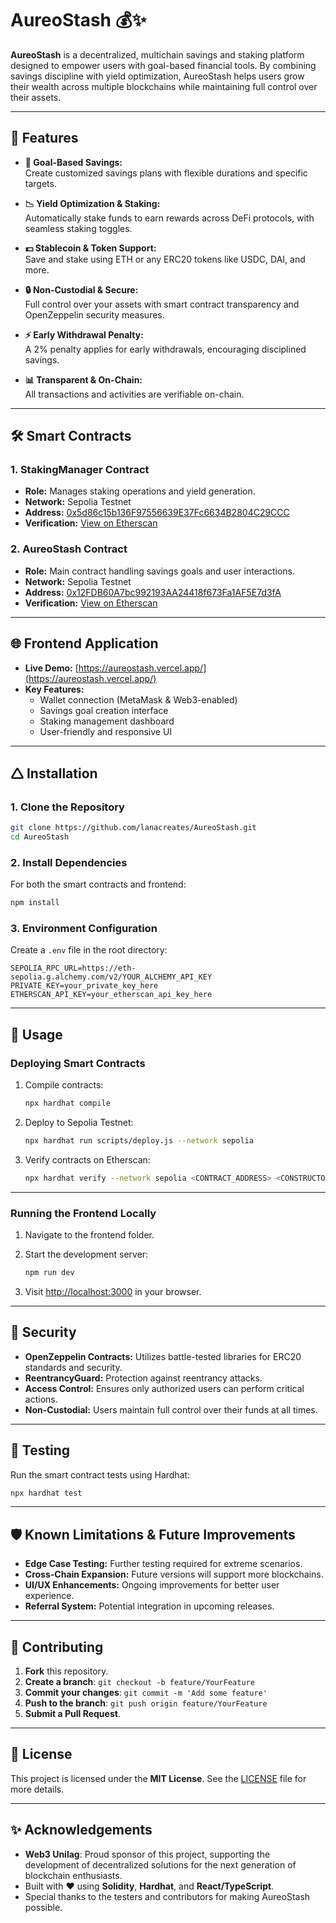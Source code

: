 # AureoStash 💰✨

**AureoStash** is a decentralized, multichain savings and staking platform designed to empower users with goal-based financial tools. By combining savings discipline with yield optimization, AureoStash helps users grow their wealth across multiple blockchains while maintaining full control over their assets.

---

## 🚀 Features

- **🎯 Goal-Based Savings:**  
  Create customized savings plans with flexible durations and specific targets.

- **📉 Yield Optimization & Staking:**  
  Automatically stake funds to earn rewards across DeFi protocols, with seamless staking toggles.

- **💵 Stablecoin & Token Support:**  
  Save and stake using ETH or any ERC20 tokens like USDC, DAI, and more.

- **🔒 Non-Custodial & Secure:**  
  Full control over your assets with smart contract transparency and OpenZeppelin security measures.

- **⚡ Early Withdrawal Penalty:**  
  A 2% penalty applies for early withdrawals, encouraging disciplined savings.

- **📊 Transparent & On-Chain:**  
  All transactions and activities are verifiable on-chain.

---

## 🛠️ Smart Contracts

### **1. StakingManager Contract**
- **Role:** Manages staking operations and yield generation.
- **Network:** Sepolia Testnet
- **Address:** [0x5d86c15b136F97556639E37Fc6634B2804C29CCC](https://sepolia.etherscan.io/address/0x5d86c15b136F97556639E37Fc6634B2804C29CCC)
- **Verification:** [View on Etherscan](https://sepolia.etherscan.io/address/0x5d86c15b136F97556639E37Fc6634B2804C29CCC#code)

### **2. AureoStash Contract**
- **Role:** Main contract handling savings goals and user interactions.
- **Network:** Sepolia Testnet
- **Address:** [0x12FDB60A7bc992193AA24418f673Fa1AF5E7d3fA](https://sepolia.etherscan.io/address/0x12FDB60A7bc992193AA24418f673Fa1AF5E7d3fA)
- **Verification:** [View on Etherscan](https://sepolia.etherscan.io/address/0x12FDB60A7bc992193AA24418f673Fa1AF5E7d3fA#code)

---

## 🌐 Frontend Application

- **Live Demo:** [https://aureostash.vercel.app/](https://aureostash.vercel.app/)
- **Key Features:**
  - Wallet connection (MetaMask & Web3-enabled)
  - Savings goal creation interface
  - Staking management dashboard
  - User-friendly and responsive UI

---

## 🛆 Installation

### **1. Clone the Repository**

```bash
git clone https://github.com/lanacreates/AureoStash.git
cd AureoStash
```

### **2. Install Dependencies**

For both the smart contracts and frontend:

```bash
npm install
```

### **3. Environment Configuration**

Create a `.env` file in the root directory:

```env
SEPOLIA_RPC_URL=https://eth-sepolia.g.alchemy.com/v2/YOUR_ALCHEMY_API_KEY
PRIVATE_KEY=your_private_key_here
ETHERSCAN_API_KEY=your_etherscan_api_key_here
```

---

## 📝 Usage

### **Deploying Smart Contracts**

1. Compile contracts:

   ```bash
   npx hardhat compile
   ```

2. Deploy to Sepolia Testnet:

   ```bash
   npx hardhat run scripts/deploy.js --network sepolia
   ```

3. Verify contracts on Etherscan:

   ```bash
   npx hardhat verify --network sepolia <CONTRACT_ADDRESS> <CONSTRUCTOR_ARGUMENTS>
   ```

---

### **Running the Frontend Locally**

1. Navigate to the frontend folder.
2. Start the development server:

   ```bash
   npm run dev
   ```

3. Visit [http://localhost:3000](http://localhost:3000) in your browser.

---

## 🔐 Security

- **OpenZeppelin Contracts:** Utilizes battle-tested libraries for ERC20 standards and security.
- **ReentrancyGuard:** Protection against reentrancy attacks.
- **Access Control:** Ensures only authorized users can perform critical actions.
- **Non-Custodial:** Users maintain full control over their funds at all times.

---

## 🧪 Testing

Run the smart contract tests using Hardhat:

```bash
npx hardhat test
```

---

## 🛡️ Known Limitations & Future Improvements

- **Edge Case Testing:** Further testing required for extreme scenarios.
- **Cross-Chain Expansion:** Future versions will support more blockchains.
- **UI/UX Enhancements:** Ongoing improvements for better user experience.
- **Referral System:** Potential integration in upcoming releases.

---

## 🧱 Contributing

1. **Fork** this repository.
2. **Create a branch**: `git checkout -b feature/YourFeature`
3. **Commit your changes**: `git commit -m 'Add some feature'`
4. **Push to the branch**: `git push origin feature/YourFeature`
5. **Submit a Pull Request**.

---

## 📄 License

This project is licensed under the **MIT License**. See the [LICENSE](LICENSE) file for more details.


---

## ✨ Acknowledgements

- **Web3 Unilag**: Proud sponsor of this project, supporting the development of decentralized solutions for the next generation of blockchain enthusiasts.
- Built with ❤️ using **Solidity**, **Hardhat**, and **React/TypeScript**.
- Special thanks to the testers and contributors for making AureoStash possible.

